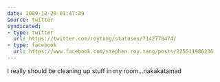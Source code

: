 ```yaml
---
date: 2009-12-29 01:47:39
source: twitter
syndicated:
- type: twitter
  url: https://twitter.com/roytang/statuses/7142778474/
- type: facebook
  url: https://www.facebook.com/stephen.roy.tang/posts/225511986236
---
```


I really should be cleaning up stuff in my room...nakakatamad